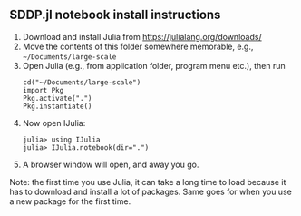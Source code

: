 ## SDDP.jl notebook install instructions

1. Download and install Julia from https://julialang.org/downloads/
2. Move the contents of this folder somewhere memorable, e.g., `~/Documents/large-scale`
3. Open Julia (e.g., from application folder, program menu etc.), then run
    ```
    cd("~/Documents/large-scale")
    import Pkg
    Pkg.activate(".")
    Pkg.instantiate()
    ```
4. Now open IJulia:
    ```
    julia> using IJulia
    julia> IJulia.notebook(dir=".")
    ```
5. A browser window will open, and away you go.

Note: the first time you use Julia, it can take a long time to load because it has to
download and install a lot of packages. Same goes for when you use a new package for the
first time.
